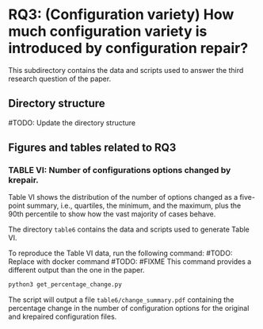 # RQ3: (Configuration variety) How much configuration variety is introduced by configuration repair?
This subdirectory contains the data and scripts used to answer the third research
question of the paper.

## Directory structure
#TODO: Update the directory structure

## Figures and tables related to RQ3
### TABLE VI: Number of configurations options changed by krepair.
Table VI shows the distribution of the number of options changed as a five-point
summary, i.e., quartiles, the minimum, and the maximum, plus the 90th percentile
to show how the vast majority of cases behave.

The directory `table6` contains the data and scripts used to generate Table VI.

To reproduce the Table VI data, run the following command:
#TODO: Replace with docker command
#TODO: #FIXME This command provides a different output than the one in the paper.
```bash
python3 get_percentage_change.py
```
The script will output a file `table6/change_summary.pdf` containing the
percentage change in the number of configuration options for the original and
krepaired configuration files.
